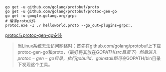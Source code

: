 
```shell script
go get -u github.com/golang/protobuf/proto
go get -u github.com/golang/protobuf/protoc-gen-go
go get -u google.golang.org/grpc
# 编译proto文件
protoc.exe -I ./ helloworld.proto --go_out=plugins=grpc:.

```


[protoc与protoc-gen-go安装](https://blog.csdn.net/VBVSPER/article/details/91878373)
> 当Linux系统无法访问网络时：首先在github.com/golang/protobuf上下载protoc-gen-go和proto，（最好将其放在$GOPATH/src目录下）然后进入protoc-gen-go目录，执行go build、go install即可在$GOPATH/bin目录下发现这个工具。
 
